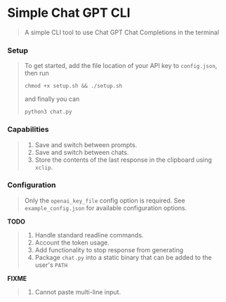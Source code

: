 # Simple Chat GPT CLI
> A simple CLI tool to use Chat GPT Chat Completions in the terminal

### Setup
> To get started, add the file location of your API key to `config.json`, then run
> ```
> chmod +x setup.sh && ./setup.sh
> ```
> and finally you can
> ```
> python3 chat.py
> ```

### Capabilities
> 1. Save and switch between prompts.
> 2. Save and switch between chats.
> 3. Store the contents of the last response in the clipboard using `xclip`.

### Configuration
> Only the `openai_key_file` config option is required.
> See `example_config.json` for available configuration options.

**TODO**
> 1. Handle standard readline commands.
> 2. Account the token usage.
> 3. Add functionality to stop response from generating
> 4. Package `chat.py` into a static binary that can be added to the user's `PATH`

**FIXME**
> 1. Cannot paste multi-line input.
